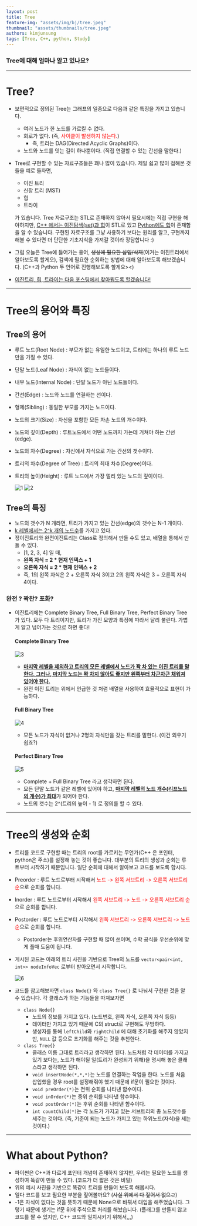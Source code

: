 ```yaml
---
layout: post
title: Tree
feature-img: "assets/img/bj/tree.jpeg"
thumbnail: "assets/thumbnails/tree.jpeg"
authors: kimjunsung
tags: [Tree, C++, python, Study] 
---
```


### Tree에 대해 얼마나 알고 있나요?


---
# Tree?

- 보편적으로 정의된 Tree는 그래프의 일종으로 다음과 같은 특징을 가지고 있습니다.

  - 여러 노드가 한 노드를 가르킬 수 없다.
  - 회로가 없다. (즉, <span style = "color : red">사이클이 발생하지 않는다.</span>)
    - 즉, 트리는 DAG(Directed Acyclic Graphs)이다.
  - 노드와 노드를 잇는 길이 하나뿐이다. (직접 연결할 수 있는 간선을 말한다.)

- Tree로 구현할 수 있는 자료구조들은 꽤나 많이 있습니다. 제일 쉽고 많이 접해본 것들을 예로 들자면,

  - 이진 트리
  - 신장 트리 (MST)
  - 힙
  - 트라이

  가 있습니다. Tree 자료구조는 STL로 존재하지 않아서 필요시에는 직접 구현을 해야하지만, <u>C++ 에서는 이진탐색(set)과 힙</u>이 STL로 있고 <u>Python에도 힙</u>이 존재함을 알 수 있습니다. 구현된 자료구조를 그냥 사용하기 보다는 원리를 알고, 구현까지 해볼 수 있다면 더 단단한 기초지식을 가져갈 것이라 장담합니다 :)

- 그럼 오늘은 Tree에 들어가는 용어, ~~생성에 필요한 삽입/삭제~~(이거는 이진트리에서 알아보도록 할게오), 검색에 필요한 순회하는 방법에 대해 알아보도록 해보겠습니다. (C++과 Python 두 언어로 진행해보도록 할게요><) 

- <u>이진트리, 힙, 트라이는 다음 포스팅에서 찾아뵙도록 할겠습니다!</u>

---

# Tree의 용어와 특징

## Tree의 용어

- 루트 노드(Root Node) : 부모가 없는 유일한 노드이고, 트리에는 하나의 루트 노드만을 가질 수 있다.

- 단말 노드(Leaf Node) : 자식이 없는 노드들이다.

- 내부 노드(Internal Node) : 단말 노드가 아닌 노드들이다.

- 간선(Edge) : 노드와 노드를 연결하는 선이다.

- 형제(Sibling) : 동일한 부모를 가지는 노드이다.

- 노드의 크기(Size) : 자신을 포함한 모든 자손 노드의 개수이다.

- 노드의 깊이(Depth) : 루트노드에서 어떤 노드까지 가는데 거쳐야 하는 간선(edge).

- 노드의 차수(Degree) : 자신에서 자식으로 가는 간선의 갯수이다.

- 트리의 차수(Degree of Tree) : 트리의 최대 차수(Degree)이다.

- 트리의 높이(Height) : 루트 노드에서 가장 멀리 있는 노드의 깊이이다.

  ![1](https://user-images.githubusercontent.com/37113547/97386480-3f303c00-1917-11eb-99ec-73f2311b7ca6.jpeg)
  ![2](https://user-images.githubusercontent.com/37113547/97386482-3fc8d280-1917-11eb-9d47-7e3ef0552dd1.jpeg)

## Tree의 특징

- 노드의 갯수가 N 개라면, 트리가 가지고 있는 간선(edge)의 갯수는 N-1 개이다.
- <u>k 레벨에서는 2^k 개의 노드수</u>를 가지고 있다.
- 정이진트리와 완전이진트리는 Class로 정의해서 만들 수도 있고, 배열을 통해서 만들 수 있다.
  - [1, 2, 3, 4] 일 때,
  - **왼쪽 자식 = 2 * 현재 인덱스 + 1**
  - **오른쪽 자식 = 2 * 현재 인덱스 + 2**
  - 즉, 1의 왼쪽 자식은 2 + 오른쪽 자식 3이고 2의 왼쪽 자식은 3 + 오른쪽 자식 4이다.

### 완전 ? 꽉찬? 포화?

- 이진트리에는 Complete Binary Tree, Full Binary Tree, Perfect Binary Tree 가 있다. 모두 다 트리이지만, 트리가 가진 모양과 특징에 따라서 달리 불린다. 가볍게 알고 넘어가는 것으로 하면 좋다!

  #### Complete Binary Tree

  ![3](https://user-images.githubusercontent.com/37113547/97387221-f11c3800-1918-11eb-8e8c-61a6b1fb7c28.jpeg)

  - <u>**마지막 레벨을 제외하고 트리의 모든 레벨에서 노드가 꽉 차 있는 이진 트리를 말한다. 그러나, 마지막 노드는 꽉 차지 않아도 좋지만 왼쪽부터 차근차근 채워져 있어야 한다.**</u>
  - 완전 이진 트리는 위에서 언급한 것 처럼 배열을 사용하여 효율적으로 표현이 가능하다.

  #### Full Binary Tree

  ![4](https://user-images.githubusercontent.com/37113547/97387227-f24d6500-1918-11eb-9fef-7cb929d47bdc.jpeg)

  - 모든 노드가 자식이 없거나 2명의 자식만을 갖는 트리를 말한다. (이건 외우기 쉽죠?)

  #### Perfect Binary Tree

  

  ![5](https://user-images.githubusercontent.com/37113547/97387635-c2eb2800-1919-11eb-8152-def17fda6407.jpeg)

  - Complete + Full Binary Tree 라고 생각하면 된다.
  - 모든 단말 노드가 같은 레벨에 있어야 하고, <u>**마지막 레벨의 노드 개수(리프노드의 개수)가 최대**</u>가 되어야 한다.
  - 노드의 갯수는 2^(트리의 높이 - 1) 로 정의를 할 수 있다.

---

# Tree의 생성와 순회

- 트리를 코드로 구현할 때는 트리의 root를 가르키는 무언가(C++ 은 포인터, python은 주소)를 설정해 놓는 것이 좋습니다. 대부분의 트리의 생성과 순회는 루트부터 시작하기 때문입니다. 일단 순회에 대해서 알아보고 코드를 보도록 합시다.

- Preorder : 루트 노드로부터 시작해서 <span style = "color : red">노드 -> 왼쪽 서브트리 -> 오른쪽 서브트리 순</span>으로 순회를 합니다.

- Inorder : 루트 노드로부터 시작해서 <span style = "color : red">왼쪽 서브트리 -> 노드 -> 오른쪽 서브트리 순</span>으로 순회를 합니다.

- Postorder : 루트 노드로부터 시작해서 <span style = "color : red">왼쪽 서브트리 -> 오른쪽 서브트리 -> 노드 순</span>으로 순회를 합니다.

  + Postorder는 후위연산자를 구현할 때 많이 쓰이며, 수학 공식을 우선순위에 맞게 풀때 도움이 됩니다.

- 게시된 코드는 아래의 트리 사진을 기반으로 Tree의 노드를 `vector<pair<int, int>> nodeInfoVec` 로부터 받아오면서 시작합니다.

  ![6](https://user-images.githubusercontent.com/37113547/97387644-c67eaf00-1919-11eb-9917-2f7c06e2c895.jpeg)

  <script src="https://gist.github.com/Coreenee/b117cb65c9e7ffaed97a0cce67bf7079.js"></script>

- 코드를 참고해보자면 `class Node{}` 와 `class Tree{}` 로 나눠서 구현한 것을 알 수 있습니다. 각 클래스가 하는 기능들을 따져보자면

  - `class Node{}`
    - 노드의 정보를 가지고 있다. (노드번호, 왼쪽 자식, 오른쪽 자식 등등)
    - 데이터만 가지고 있기 때문에 C의 struct로 구현해도 무방하다.
    - 생성자를 통해 `leftChild`와 `rightChild` 에 대해 초기화를 해주지 않았지만, `NULL` 값 등으로 초기화를 해주는 것을 추천한다.
  - `class Tree{}`
    - 클래스 이름 그대로 트리라고 생각하면 된다. 노드처럼 각 데이터를 가지고 있기 보다는, 노드가 해야될 일(트리가 완성되기 위해)을 명시해 놓은 클래스라고 생각하면 된다.
    - `void insertNode(*,*,*)`는 노드를 연결하는 작업을 한다. 노드를 처음 삽입했을 경우 root를 설정해줘야 했기  때문에 if문이 필요한 것이다.
    - `void preOrder(*)`는 전위 순회를 나타낸 함수이다.
    - `void inOrder(*)`는 중위 순회를 나타낸 함수이다.
    - `void postOrder(*)`는 후위 순회를 나타낸 함수이다.
    - `int countChild(*)`는 각 노드가 가지고 있는 서브트리의 총 노드갯수를 세주는 것이다. (즉, 기준이 되는 노드가 가지고 있는 하위노드(자식)을 세는 것이다.)



---

# What about Python?

- 파이썬은 C++과 다르게 포인터 개념이 존재하지 않지만, 우리는 필요한 노드를 생성하여 똑같이 만들 수 있다. (코드가 더 짧은 것은 비밀)
- 위의 예시 사진을 기반으로 똑같이 트리를 만들어 보도록 해봅시다.
- 일다 코드를 보고 필요한 부분을 짚어볼까요? (~~사실 위에서 다 짚어서 없으ㄹ~~)
- -1은 자식이 없다는 것을 뜻하기 때문에 None으로 바꿔서 대입을 해주었습니다. 그렇기 때문에 생기는 if문 위에 주석으로 처리를 해놨습니다. (플래그를 만들지 않고 코드를 짤 수 있지만, C++ 코드와 일치시키기 위해서,,,)

<script src="https://gist.github.com/Coreenee/63a7d62d162860fc4148f7198cfa6ae5.js"></script>



